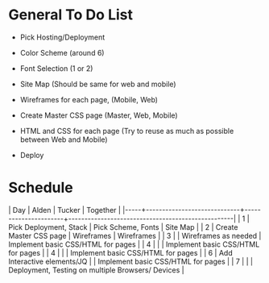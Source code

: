 General To Do List
==================

+ Pick Hosting/Deployment 

+ Color Scheme (around 6)

+ Font Selection (1 or 2)

+ Site Map (Should be same for web and mobile)

+ Wireframes for each page, (Mobile, Web)

+ Create Master CSS page (Master, Web, Mobile)

+ HTML and CSS for each page (Try to reuse as much as possible between Web and Mobile)

+ Deploy



Schedule 
========

| Day | Alden                       | Tucker               | Together                                          |
|-----+-----------------------------+----------------------+---------------------------------------------------|
| 1   | Pick Deployment, Stack      | Pick Scheme, Fonts   | Site Map                                          |
| 2   | Create Master CSS page      | Wireframes           | Wireframes                                        |
| 3   |                             | Wireframes as needed | Implement basic CSS/HTML for pages                |
| 4   |                             |                      | Implement basic CSS/HTML for pages                |
| 4   |                             |                      | Implement basic CSS/HTML for pages                |
| 6   | Add Interactive elements/JQ |                      | Implement basic CSS/HTML for pages                |
| 7   |                             |                      | Deployment, Testing on multiple Browsers/ Devices |


